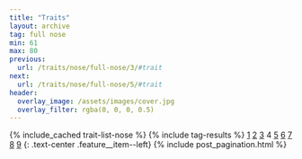 ```yaml
---
title: "Traits"
layout: archive
tag: full nose
min: 61
max: 80
previous:
  url: /traits/nose/full-nose/3/#trait
next:
  url: /traits/nose/full-nose/5/#trait
header:
  overlay_image: /assets/images/cover.jpg
  overlay_filter: rgba(0, 0, 0, 0.5)
---
```

{% include_cached trait-list-nose %}
{% include tag-results %}
[1](/traits/nose/full-nose/1/#trait) [2](/traits/nose/full-nose/2/#trait) [3](/traits/nose/full-nose/3/#trait) 4 [5](/traits/nose/full-nose/5/#trait) [6](/traits/nose/full-nose/6/#trait) [7](/traits/nose/full-nose/7/#trait) [8](/traits/nose/full-nose/8/#trait) [9](/traits/nose/full-nose/9/#trait) 
{: .text-center .feature__item--left}
{% include post_pagination.html %}
